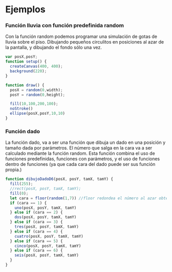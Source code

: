 # Ejemplos

### Función lluvia con función predefinida **random**

Con la función random podemos programar una simulación de gotas de lluvia sobre el piso. Dibujando pequeños circulitos en posiciones al azar de la pantalla, y dibujando el fondo sólo una vez.

```js
var posX,posY;
function setup() {
  createCanvas(400, 400);
  background(220);
}

function draw() {
  posX = random(0,width);
  posY = random(0,height);

  fill(10,100,200,100);
  noStroke()
  ellipse(posX,posY,10,10)
}
```

### Función dado

La función dado, va a ser una función que dibuja un dado en una posición y tamaño dada por parámetros. El número que salga en la cara va a ser calculado mediante la función random. Esta función combina el uso de funciones predefinidas, funciones con parámetros, y el uso de funciones dentro de funciones (ya que cada cara del dado puede ser sus función propia.)

```js
function dibujoDadoD6(posX, posY, tamX, tamY) {
  fill(255);
  //rect(posX, posY, tamX, tamY);
  fill(0);
  let cara = floor(random(1,7)) //floor redondea el número al azar obtenido.
  if (cara == 1) {
    uno(posX, posY, tamX, tamY)
  } else if (cara == 2) {
    dos(posX, posY, tamX, tamY)
  } else if (cara == 3) {
    tres(posX, posY, tamX, tamY)
  } else if (cara == 4) {
    cuatro(posX, posY, tamX, tamY)
  } else if (cara == 5) {
    cinco(posX, posY, tamX, tamY)
  } else if (cara == 6) {
    seis(posX, posY, tamX, tamY)
  }
}
```
